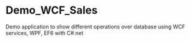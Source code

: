# Demo_WCF_Sales
Demo application to show different operations over database using WCF services, WPF, EF6 with C#.net
